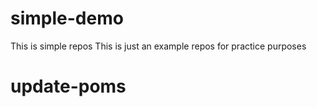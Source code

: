 # simple-demo
This is simple repos
This is just an example repos for practice purposes

# update-poms